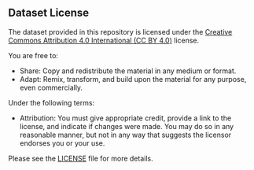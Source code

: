 ## Dataset License

The dataset provided in this repository is licensed under the [Creative Commons Attribution 4.0 International (CC BY 4.0)](https://creativecommons.org/licenses/by/4.0/) license.

You are free to:

- Share: Copy and redistribute the material in any medium or format.
- Adapt: Remix, transform, and build upon the material for any purpose, even commercially.

Under the following terms:

- Attribution: You must give appropriate credit, provide a link to the license, and indicate if changes were made. You may do so in any reasonable manner, but not in any way that suggests the licensor endorses you or your use.

Please see the [LICENSE](./LICENSE) file for more details.